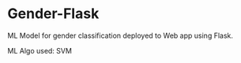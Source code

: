 # Gender-Flask
ML Model for gender classification deployed to Web app using Flask.

ML Algo used: SVM
